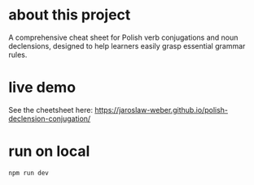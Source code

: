 # about this project

A comprehensive cheat sheet for Polish verb conjugations and noun declensions, designed to help learners easily grasp essential grammar rules.

# live demo

See the cheetsheet here: https://jaroslaw-weber.github.io/polish-declension-conjugation/

# run on local

```bash
npm run dev
```
